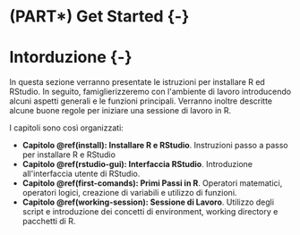 # (PART\*) Get Started {-}

# Intorduzione {-}

In questa sezione verranno presentate le istruzioni per installare R ed RStudio. In seguito, famiglierizzeremo con l'ambiente di lavoro introducendo alcuni aspetti generali e le funzioni principali. Verranno inoltre descritte alcune buone regole per iniziare una sessione di lavoro in R.

I capitoli sono così organizzati:

- **Capitolo \@ref(install): Installare R e RStudio**. Instruzioni passo a passo per installare R e RStudio
- **Capitolo \@ref(rstudio-gui): Interfaccia RStudio**. Introduzione all'interfaccia utente di RStudio.
- **Capitolo \@ref(first-comands): Primi Passi in R**. Operatori matematici, operatori logici, creazione di variabili e utilizzo di funzioni.
- **Capitolo \@ref(working-session): Sessione di Lavoro**. Utilizzo degli script e introduzione dei concetti di environment, working directory e pacchetti di R.  
